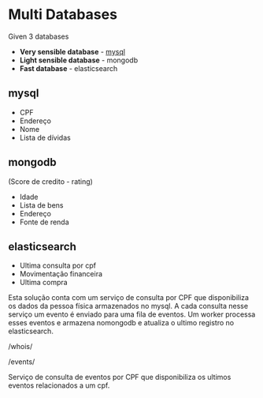 Multi Databases
===============

Given 3 databases

* **Very sensible database** - [mysql](#mysql)
* **Light sensible database** - mongodb
* **Fast database** - elasticsearch

## <a name="mysql"></a>mysql

* CPF
* Endereço
* Nome
* Lista de dívidas

## <a name="mongodb"></a>mongodb

(Score de credito - rating)

* Idade
* Lista de bens
* Endereço
* Fonte de renda

## <a name="elasticsearch"></a>elasticsearch


* Ultima consulta por cpf
* Movimentação financeira
* Ultima compra



Esta solução conta com um serviço de consulta por CPF que disponibiliza os dados da pessoa física armazenados no mysql.
A cada consulta nesse serviço um evento é enviado para uma fila de eventos.
Um worker processa esses eventos e armazena nomongodb e atualiza o ultimo registro no elasticsearch.


/whois/<cpf>


/events/<cpf>

Serviço de consulta de eventos por CPF que disponibiliza os ultimos eventos relacionados a um cpf.

